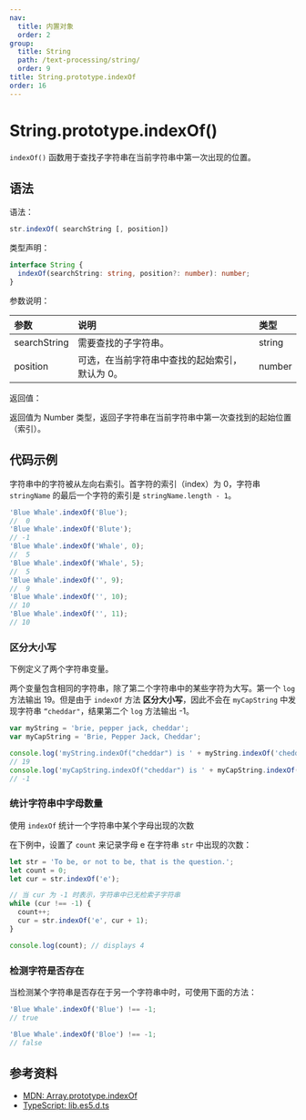 ```yaml
---
nav:
  title: 内置对象
  order: 2
group:
  title: String
  path: /text-processing/string/
  order: 9
title: String.prototype.indexOf
order: 16
---
```


# String.prototype.indexOf()

`indexOf()` 函数用于查找子字符串在当前字符串中第一次出现的位置。

## 语法

语法：

```js
str.indexOf( searchString [, position])
```

类型声明：

```ts
interface String {
  indexOf(searchString: string, position?: number): number;
}
```

参数说明：

| 参数         | 说明                                           | 类型   |
| :----------- | :--------------------------------------------- | :----- |
| searchString | 需要查找的子字符串。                           | string |
| position     | 可选，在当前字符串中查找的起始索引，默认为 0。 | number |

返回值：

返回值为 Number 类型，返回子字符串在当前字符串中第一次查找到的起始位置（索引）。

## 代码示例

字符串中的字符被从左向右索引。首字符的索引（index）为 0，字符串 `stringName` 的最后一个字符的索引是 `stringName.length - 1`。

```js
'Blue Whale'.indexOf('Blue');
//  0
'Blue Whale'.indexOf('Blute');
// -1
'Blue Whale'.indexOf('Whale', 0);
//  5
'Blue Whale'.indexOf('Whale', 5);
//  5
'Blue Whale'.indexOf('', 9);
//  9
'Blue Whale'.indexOf('', 10);
// 10
'Blue Whale'.indexOf('', 11);
// 10
```

### 区分大小写

下例定义了两个字符串变量。

两个变量包含相同的字符串，除了第二个字符串中的某些字符为大写。第一个 `log` 方法输出 19。但是由于 `indexOf` 方法 **区分大小写**，因此不会在 `myCapString` 中发现字符串 `“cheddar"`，结果第二个 `log` 方法输出 -1。

```js
var myString = 'brie, pepper jack, cheddar';
var myCapString = 'Brie, Pepper Jack, Cheddar';

console.log('myString.indexOf("cheddar") is ' + myString.indexOf('cheddar'));
// 19
console.log('myCapString.indexOf("cheddar") is ' + myCapString.indexOf('cheddar'));
// -1
```

### 统计字符串中字母数量

使用 `indexOf` 统计一个字符串中某个字母出现的次数

在下例中，设置了 `count` 来记录字母 e 在字符串 `str` 中出现的次数：

```js
let str = 'To be, or not to be, that is the question.';
let count = 0;
let cur = str.indexOf('e');

// 当 cur 为 -1 时表示，字符串中已无检索子字符串
while (cur !== -1) {
  count++;
  cur = str.indexOf('e', cur + 1);
}

console.log(count); // displays 4
```

### 检测字符是否存在

当检测某个字符串是否存在于另一个字符串中时，可使用下面的方法：

```js
'Blue Whale'.indexOf('Blue') !== -1;
// true

'Blue Whale'.indexOf('Bloe') !== -1;
// false
```

## 参考资料

- [MDN: Array.prototype.indexOf](https://developer.mozilla.org/zh-CN/docs/Web/JavaScript/Reference/Global_Objects/String/indexOf)
- [TypeScript: lib.es5.d.ts](https://github.com/microsoft/TypeScript/blob/main/lib/lib.es5.d.ts)
